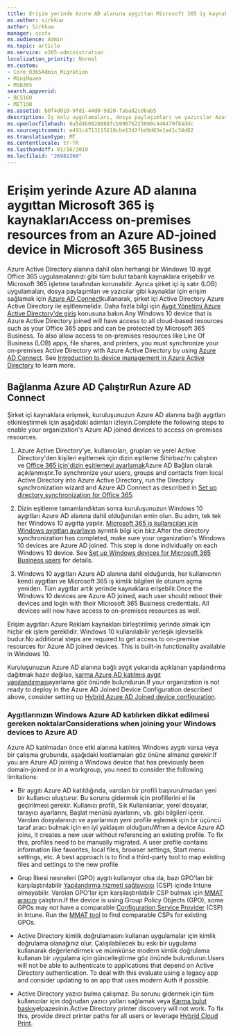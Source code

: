 ```yaml
---
title: Erişim yerinde Azure AD alanına aygıttan Microsoft 365 iş kaynakları
ms.author: sirkkuw
author: Sirkkuw
manager: scotv
ms.audience: Admin
ms.topic: article
ms.service: o365-administration
localization_priority: Normal
ms.custom:
- Core_O365Admin_Migration
- MiniMaven
- MSB365
search.appverid:
- BCS160
- MET150
ms.assetid: b0f4d010-9fd1-44d0-9d20-fabad2cdbab5
description: İş kolu uygulamaları, dosya paylaşımları ve yazıcılar Azure Active Directory'den Windows 10 aygıt katıldı gibi yerinde kaynaklara erişmek nasıl öğrenin.
ms.openlocfilehash: 0a5d4b0828888fcb99676223000c446479f84ddc
ms.sourcegitcommit: e491c4713115610cbe13d2fbd0d65e1a41c34d62
ms.translationtype: MT
ms.contentlocale: tr-TR
ms.lasthandoff: 01/16/2019
ms.locfileid: "26982260"
---
```

# <a name="access-on-premises-resources-from-an-azure-ad-joined-device-in-microsoft-365-business"></a><span data-ttu-id="10563-103">Erişim yerinde Azure AD alanına aygıttan Microsoft 365 iş kaynakları</span><span class="sxs-lookup"><span data-stu-id="10563-103">Access on-premises resources from an Azure AD-joined device in Microsoft 365 Business</span></span>

<span data-ttu-id="10563-p101">Azure Active Directory alanına dahil olan herhangi bir Windows 10 aygıt Office 365 uygulamalarınızı gibi tüm bulut tabanlı kaynaklara erişebilir ve Microsoft 365 işletme tarafından korunabilir. Ayrıca şirket içi iş satır (LOB) uygulamaları, dosya paylaşımları ve yazıcılar gibi kaynaklar için erişim sağlamak için [Azure AD Connect](https://docs.microsoft.com/en-us/azure/active-directory/connect/active-directory-aadconnect)kullanarak, şirket içi Active Directory Azure Active Directory ile eşitlenmelidir. Daha fazla bilgi için [Aygıt Yönetimi Azure Active Directory'de giriş](https://docs.microsoft.com/en-us/azure/active-directory/device-management-introduction) konusuna bakın.</span><span class="sxs-lookup"><span data-stu-id="10563-p101">Any Windows 10 device that is Azure Active Directory joined will have access to all cloud-based resources such as your Office 365 apps and can be protected by Microsoft 365 Business. To also allow access to on-premises resources like Line Of Business (LOB) apps, file shares, and printers, you must synchronize your on-premises Active Directory with Azure Active Directory by using [Azure AD Connect](https://docs.microsoft.com/en-us/azure/active-directory/connect/active-directory-aadconnect). See [Introduction to device management in Azure Active Directory](https://docs.microsoft.com/en-us/azure/active-directory/device-management-introduction) to learn more.</span></span> 
  
## <a name="run-azure-ad-connect"></a><span data-ttu-id="10563-107">Bağlanma Azure AD Çalıştır</span><span class="sxs-lookup"><span data-stu-id="10563-107">Run Azure AD Connect</span></span>

<span data-ttu-id="10563-108">Şirket içi kaynaklara erişmek, kuruluşunuzun Azure AD alanına bağlı aygıtları etkinleştirmek için aşağıdaki adımları izleyin.</span><span class="sxs-lookup"><span data-stu-id="10563-108">Complete the following steps to enable your organization's Azure AD joined devices to access on-premises resources.</span></span>
  
1. <span data-ttu-id="10563-109">Azure Active Directory'ye, kullanıcıları, grupları ve yerel Active Directory'den kişileri eşitlemek için dizin eşitleme Sihirbazı'nı çalıştırın ve [Office 365 için'dizin eşitlemeyi ayarlamak](https://support.office.com/article/1b3b5318-6977-42ed-b5c7-96fa74b08846)Azure AD Bağlan olarak açıklanmıştır.</span><span class="sxs-lookup"><span data-stu-id="10563-109">To synchronize your users, groups and contacts from local Active Directory into Azure Active Directory, run the Directory synchronization wizard and Azure AD Connect as described in [Set up directory synchronization for Office 365](https://support.office.com/article/1b3b5318-6977-42ed-b5c7-96fa74b08846).</span></span>
    
2. <span data-ttu-id="10563-p102">Dizin eşitleme tamamlandıktan sonra kuruluşunuzun Windows 10 aygıtları Azure AD alanına dahil olduğundan emin olun. Bu adım, tek tek her Windows 10 aygıtta yapılır. [Microsoft 365 iş kullanıcıları için Windows aygıtları ayarlayın](set-up-windows-devices.md) ayrıntılı bilgi için bkz.</span><span class="sxs-lookup"><span data-stu-id="10563-p102">After the directory synchronization has completed, make sure your organization's Windows 10 devices are Azure AD joined. This step is done individually on each Windows 10 device. See [Set up Windows devices for Microsoft 365 Business users](set-up-windows-devices.md) for details.</span></span> 
    
3. <span data-ttu-id="10563-p103">Windows 10 aygıtları Azure AD alanına dahil olduğunda, her kullanıcının kendi aygıtları ve Microsoft 365 iş kimlik bilgileri ile oturum açma yeniden. Tüm aygıtlar artık yerinde kaynaklara erişebilir.</span><span class="sxs-lookup"><span data-stu-id="10563-p103">Once the Windows 10 devices are Azure AD joined, each user should reboot their devices and login with their Microsoft 365 Business credentials. All devices will now have access to on-premises resources as well.</span></span>
    
<span data-ttu-id="10563-p104">Erişim aygıtları Azure Reklam kaynakları birleştirilmiş yerinde almak için hiçbir ek işlem gereklidir. Windows 10 kullanılabilir yerleşik işlevsellik budur.</span><span class="sxs-lookup"><span data-stu-id="10563-p104">No additional steps are required to get access to on-premise resources for Azure AD joined devices. This is built-in functionality available in Windows 10.</span></span> 
  
<span data-ttu-id="10563-117">Kuruluşunuzun Azure AD alanına bağlı aygıt yukarıda açıklanan yapılandırma dağıtmak hazır değilse, [karma Azure AD katılmış aygıt yapılandırması](manage-windows-devices.md)ayarlama göz önünde bulundurun.</span><span class="sxs-lookup"><span data-stu-id="10563-117">If your organization is not ready to deploy in the Azure AD Joined Device Configuration described above, consider setting up [Hybrid Azure AD Joined device configuration](manage-windows-devices.md).</span></span>
  
### <a name="considerations-when-joining-your-windows-devices-to-azure-ad"></a><span data-ttu-id="10563-118">Aygıtlarınızın Windows Azure AD katılırken dikkat edilmesi gereken noktalar</span><span class="sxs-lookup"><span data-stu-id="10563-118">Considerations when joining your Windows devices to Azure AD</span></span>

<span data-ttu-id="10563-119">Azure AD katılmadan önce etki alanına katılmış Windows aygıtı varsa veya bir çalışma grubunda, aşağıdaki kısıtlamaları göz önüne almanız gerekir:</span><span class="sxs-lookup"><span data-stu-id="10563-119">If you are Azure AD joining a Windows device that has previously been domain-joined or in a workgroup, you need to consider the following limitations:</span></span>
  
- <span data-ttu-id="10563-p105">Bir aygıtı Azure AD katıldığında, varolan bir profili başvurulmadan yeni bir kullanıcı oluşturur. Bu sorunu gidermek için profillerini el ile geçirilmesi gerekir. Kullanıcı profili, Sık Kullanılanlar, yerel dosyalar, tarayıcı ayarlarını, Başlat menüsü ayarlarını, vb. gibi bilgileri içerir. Varolan dosyalarınızı ve ayarlarınızı yeni profile eşlemek için bir üçüncü taraf aracı bulmak için en iyi yaklaşım olduğunu</span><span class="sxs-lookup"><span data-stu-id="10563-p105">When a device Azure AD joins, it creates a new user without referencing an existing profile. To fix this, profiles need to be manually migrated. A user profile contains information like favorites, local files, browser settings, Start menu settings, etc. A best approach is to find a third-party tool to map existing files and settings to the new profile</span></span>
    
- <span data-ttu-id="10563-p106">Grup İlkesi nesneleri (GPO) aygıtı kullanıyor olsa da, bazı GPO'ları bir karşılaştırılabilir [Yapılandırma hizmeti sağlayıcısı](https://docs.microsoft.com/windows/configuration/provisioning-packages/how-it-pros-can-use-configuration-service-providers) (CSP) içinde Intune olmayabilir. Varolan GPO'lar için karşılaştırılabilir CSP bulmak için [MMAT aracını](https://www.microsoft.com/download/details.aspx?id=45520) çalıştırın.</span><span class="sxs-lookup"><span data-stu-id="10563-p106">If the device is using Group Policy Objects (GPO), some GPOs may not have a comparable [Configuration Service Provider](https://docs.microsoft.com/windows/configuration/provisioning-packages/how-it-pros-can-use-configuration-service-providers) (CSP) in Intune. Run the [MMAT tool](https://www.microsoft.com/download/details.aspx?id=45520) to find comparable CSPs for existing GPOs.</span></span> 
    
- <span data-ttu-id="10563-p107">Active Directory kimlik doğrulamasını kullanan uygulamalar için kimlik doğrulama olanağınız olur. Çalışılabilecek bu eski bir uygulama kullanarak değerlendirmek ve mümkünse modern kimlik doğrulama kullanan bir uygulama için güncelleştirme göz önünde bulundurun.</span><span class="sxs-lookup"><span data-stu-id="10563-p107">Users will not be able to authenticate to applications that depend on Active Directory authentication. To deal with this evaluate using a legacy app and consider updating to an app that uses modern Auth if possible.</span></span>
    
- <span data-ttu-id="10563-p108">Active Directory yazıcı bulma çalışmaz. Bu sorunu gidermek için tüm kullanıcılar için doğrudan yazıcı yolları sağlamak veya [Karma bulut baskı](https://docs.microsoft.com/windows-server/administration/hybrid-cloud-print/hybrid-cloud-print-deploy)yelpazesinin.</span><span class="sxs-lookup"><span data-stu-id="10563-p108">Active Directory printer discovery will not work. To fix this, provide direct printer paths for all users or leverage [Hybrid Cloud Print](https://docs.microsoft.com/windows-server/administration/hybrid-cloud-print/hybrid-cloud-print-deploy).</span></span>
    

